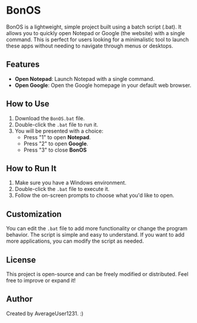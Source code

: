 # BonOS

BonOS is a lightweight, simple project built using a batch script (.bat). It allows you to quickly open Notepad or Google (the website) with a single command. This is perfect for users looking for a minimalistic tool to launch these apps without needing to navigate through menus or desktops.

## Features

- **Open Notepad**: Launch Notepad with a single command.
- **Open Google**: Open the Google homepage in your default web browser.

## How to Use

1. Download the `BonOS.bat` file.
2. Double-click the `.bat` file to run it.
3. You will be presented with a choice:
   - Press "1" to open **Notepad**.
   - Press "2" to open **Google**.
   - Press "3" to close **BonOS**

## How to Run It

1. Make sure you have a Windows environment.
2. Double-click the `.bat` file to execute it.
3. Follow the on-screen prompts to choose what you'd like to open.

## Customization

You can edit the `.bat` file to add more functionality or change the program behavior. The script is simple and easy to understand. If you want to add more applications, you can modify the script as needed.

## License

This project is open-source and can be freely modified or distributed. Feel free to improve or expand it!

## Author

Created by AverageUser1231. :)
